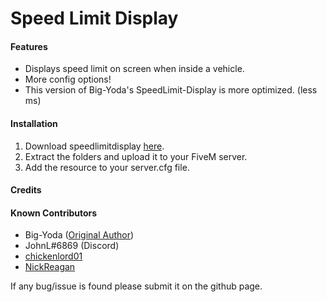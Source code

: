 <h1>Speed Limit Display</h1>

<h4>Features</h4>

<ul>
    <li>Displays speed limit on screen when inside a vehicle.</li>
    <li>More config options!</li>
    <li>This version of Big-Yoda's SpeedLimit-Display is more optimized. (less ms)</li>
</ul>

<h4>Installation</h4>

<ol>
  <li>Download speedlimitdisplay <a href="https://github.com/NickReagan/speedlimitdisplay">here</a>.</li>
  <li>Extract the folders and upload it to your FiveM server.</li>
  <li>Add the resource to your server.cfg file.</li>
</ol>

<h4>Credits</h4>

<h4>Known Contributors</h4>
<ul>
  <li>Big-Yoda (<a href="https://forum.cfx.re/t/release-posted-speedlimit/180949">Original Author</a>)</li>
  <li>JohnL#6869 (Discord)</li>
  <li><a href="https://github.com/chickenlord01">chickenlord01</a></li>
  <li><a href="https://github.com/NickReagan">NickReagan</a></li>
</ul>

If any bug/issue is found please submit it on the github page.</li>
